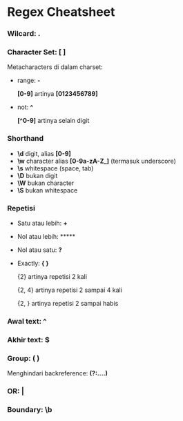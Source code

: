Regex Cheatsheet
========================

### Wilcard: .

### Character Set: [ ]

Metacharacters di dalam charset:

- range: **-**

  **[0-9]** artinya **[0123456789]**

- not: **^** 

  **[^0-9]** artinya selain digit

### Shorthand

- **\d** digit, alias **[0-9]**
- **\w** character alias **[0-9a-zA-Z_]** (termasuk underscore)
- **\s** whitespace (space, tab)
- **\D** bukan digit
- **\W** bukan character
- **\S** bukan whitespace

### Repetisi

- Satu atau lebih: **+**

- Nol atau lebih: *****

- Nol atau satu: **?**

- Exactly: **{ }**

  {2} artinya repetisi 2 kali

  {2, 4} artinya repetisi 2 sampai 4 kali

  {2, } artinya repetisi 2 sampai habis

### Awal text: ^

### Akhir text: $

### Group: ( )

Menghindari backreference: **(?:....)**

### OR: |

### Boundary: \b
